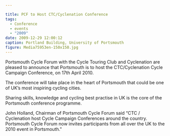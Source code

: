 ```yaml
---

title: PCF to Host CTC/Cyclenation Conference
tags:
  - Conference
  - events
  - "2009"
date: 2009-12-29 12:00:12
caption: Portland Building, University of Portsmouth
figure: Media75953en-150x150.jpg
---
```


Portsmouth Cycle Forum with the Cycle Touring Club and Cyclenation are pleased to announce that Portsmouth is to host the CTC/Cyclenation Cycle Campaign Conference, on 17th April 2010.

The conference will take place in the heart of Portsmouth that could be one of UK’s most inspiring cycling cities.

Sharing skills, knowledge and cycling best practise in UK is the core of the Portsmouth conference programme.

John Holland, Chairman of Portsmouth Cycle Forum said “CTC / Cyclenation host Cycle Campaign Conferences around the country. Portsmouth Cycle Forum now invites participants from all over the UK to the 2010 event in Portsmouth."
